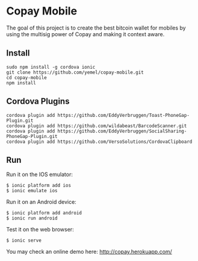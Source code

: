 # Copay Mobile

The goal of this project is to create the best bitcoin wallet for mobiles by 
using the multisig power of Copay and making it context aware.


## Install

    sudo npm install -g cordova ionic
    git clone https://github.com/yemel/copay-mobile.git
    cd copay-mobile
    npm install

## Cordova Plugins

    cordova plugin add https://github.com/EddyVerbruggen/Toast-PhoneGap-Plugin.git
    cordova plugin add https://github.com/wildabeast/BarcodeScanner.git
    cordova plugin add https://github.com/EddyVerbruggen/SocialSharing-PhoneGap-Plugin.git
    cordova plugin add https://github.com/VersoSolutions/CordovaClipboard

## Run

Run it on the IOS emulator:

    $ ionic platform add ios
    $ ionic emulate ios

Run it on an Android device:

    $ ionic platform add android
    $ ionic run android

Test it on the web browser:

    $ ionic serve

You may check an online demo here: http://copay.herokuapp.com/